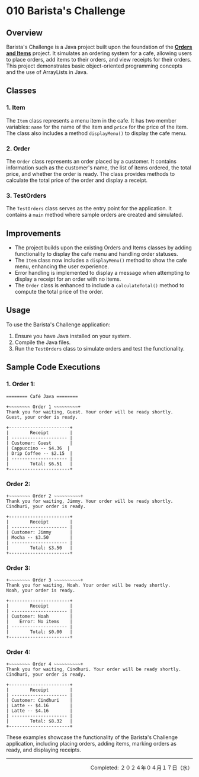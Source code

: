# 010 Barista's Challenge

## Overview
Barista's Challenge is a Java project built upon the foundation of the [**Orders and Items**](https://github.com/coderbri/Java-June2023/tree/e7caa4d4bdeeba7d5b722bd209dd2f5507b86c22/Wk2-Java_OOP/009-Orders_and_Items) project. It simulates an ordering system for a cafe, allowing users to place orders, add items to their orders, and view receipts for their orders. This project demonstrates basic object-oriented programming concepts and the use of ArrayLists in Java.

## Classes
### 1. Item
The `Item` class represents a menu item in the cafe. It has two member variables: `name` for the name of the item and `price` for the price of the item. The class also includes a method `displayMenu()` to display the cafe menu.

### 2. Order
The `Order` class represents an order placed by a customer. It contains information such as the customer's name, the list of items ordered, the total price, and whether the order is ready. The class provides methods to calculate the total price of the order and display a receipt.

### 3. TestOrders
The `TestOrders` class serves as the entry point for the application. It contains a `main` method where sample orders are created and simulated.

## Improvements
- The project builds upon the existing Orders and Items classes by adding functionality to display the cafe menu and handling order statuses.
- The `Item` class now includes a `displayMenu()` method to show the cafe menu, enhancing the user experience.
- Error handling is implemented to display a message when attempting to display a receipt for an order with no items.
- The `Order` class is enhanced to include a `calculateTotal()` method to compute the total price of the order.

## Usage
To use the Barista's Challenge application:
1. Ensure you have Java installed on your system.
2. Compile the Java files.
3. Run the `TestOrders` class to simulate orders and test the functionality.

## Sample Code Executions

### 1. Order 1:
```
======== Café Java ========

+~~~~~~~~ Order 1 ~~~~~~~~~+
Thank you for waiting, Guest. Your order will be ready shortly.
Guest, your order is ready.

+-----------------------+
|        Receipt        |
| --------------------- |
| Customer: Guest       |
| Cappuccino -- $4.36  |
| Drip Coffee -- $2.15  |
| --------------------- |
|        Total: $6.51   |
+-----------------------+
```

### Order 2:
```
+~~~~~~~~ Order 2 ~~~~~~~~~~+
Thank you for waiting, Jimmy. Your order will be ready shortly.
Cindhuri, your order is ready.

+-----------------------+
|        Receipt        |
| --------------------- |
| Customer: Jimmy       |
| Mocha -- $3.50        |
| --------------------- |
|        Total: $3.50   |
+-----------------------+
```

### Order 3:
```
+~~~~~~~~ Order 3 ~~~~~~~~~~+
Thank you for waiting, Noah. Your order will be ready shortly.
Noah, your order is ready.

+-----------------------+
|        Receipt        |
| --------------------- |
| Customer: Noah        |
|    Error: No items    |
| --------------------- |
|        Total: $0.00   |
+-----------------------+
```

### Order 4:
```
+~~~~~~~~ Order 4 ~~~~~~~~~~+
Thank you for waiting, Cindhuri. Your order will be ready shortly.
Cindhuri, your order is ready.

+-----------------------+
|        Receipt        |
| --------------------- |
| Customer: Cindhuri    |
| Latte -- $4.16        |
| Latte -- $4.16        |
| --------------------- |
|        Total: $8.32   |
+-----------------------+
```

These examples showcase the functionality of the Barista's Challenge application, including placing orders, adding items, marking orders as ready, and displaying receipts.

---
<p align="right">Completed: ２０２４年０４月１７日（水）</p>